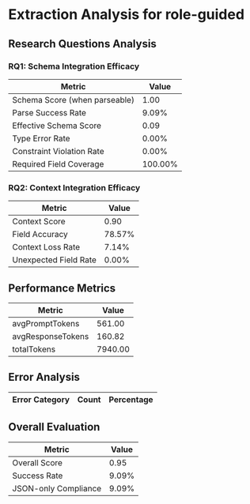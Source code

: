 # Extraction Analysis for role-guided

## Research Questions Analysis

### RQ1: Schema Integration Efficacy

| Metric | Value |
|--------|-------|
| Schema Score (when parseable) | 1.00 |
| Parse Success Rate | 9.09% |
| Effective Schema Score | 0.09 |
| Type Error Rate | 0.00% |
| Constraint Violation Rate | 0.00% |
| Required Field Coverage | 100.00% |

### RQ2: Context Integration Efficacy

| Metric | Value |
|--------|-------|
| Context Score | 0.90 |
| Field Accuracy | 78.57% |
| Context Loss Rate | 7.14% |
| Unexpected Field Rate | 0.00% |

## Performance Metrics

| Metric | Value |
|--------|-------|
| avgPromptTokens | 561.00 |
| avgResponseTokens | 160.82 |
| totalTokens | 7940.00 |

## Error Analysis

| Error Category | Count | Percentage |
|---------------|-------|------------|

## Overall Evaluation

| Metric | Value |
|--------|-------|
| Overall Score | 0.95 |
| Success Rate | 9.09% |
| JSON-only Compliance | 9.09% |
